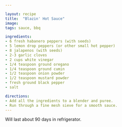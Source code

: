```yaml
---

layout: recipe
title:  "Blazin' Hot Sauce"
image:
tags: sauce, bbq

ingredients:
- 6 fresh habanero peppers (with seeds)
- 5 lemon drop peppers (or other small hot pepper)
- 8 jalapenos (with seeds)
- 2-3 garlic cloves
- 2 cups white vinegar
- 1/4 teaspoon ground oregano
- 1/4 teaspoon ground cumin
- 1/2 teaspoon onion powder
- 1/2 teaspoon mustard powder
- fresh ground black pepper
- salt

directions:
- Add all the ingredients to a blender and puree.
- Run through a fine mesh sieve for a smooth sauce.
---
```



Will last about 90 days in refrigerator.